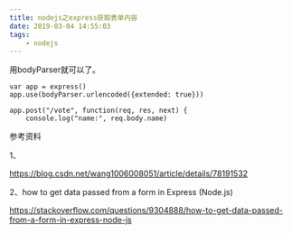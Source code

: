 ```yaml
---
title: nodejs之express获取表单内容
date: 2019-03-04 14:55:03
tags:
	- nodejs
---
```




用bodyParser就可以了。

```
var app = express()
app.use(bodyParser.urlencoded({extended: true}))

app.post("/vote", function(req, res, next) {
    console.log("name:", req.body.name)
```



参考资料

1、

https://blog.csdn.net/wang1006008051/article/details/78191532

2、how to get data passed from a form in Express (Node.js)

https://stackoverflow.com/questions/9304888/how-to-get-data-passed-from-a-form-in-express-node-js